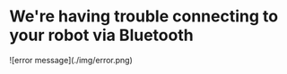 <h1> We're having trouble connecting to your robot via Bluetooth </h1>
![error message](./img/error.png)
